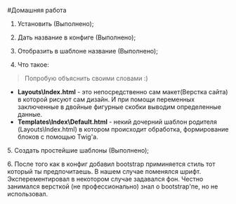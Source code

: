 #Домашняя работа

1. Установить (Выполнено);

2. Дать название в конфиге (Выполнено);

3. Отобразить в шаблоне название (Выполнено);

4. Что такое:

>Попробую объяснить своими словами :)

   *  **Layouts\Index.html** - это непосредственно сам макет(Верстка сайта) в которой рисуют сам дизайн. И при помощи переменных заключенные                            в двойные фигурные скобки выводим определенные данные.
   *  **Templates\Index\Default.html** - некий дочерний шаблон родителя (Layouts\Index.html) в котором происходит обработка, формирование                               блоков с помощью Twig'а.

5\. Создать простейшие шаблоны (Выполнено);

6\. После того как в конфиг добавил bootstrap приминяется стиль тот который ты предпочитаешь. В нашем случае поменялся шрифт.                  Эксперементировал в некотором случае задавался фон. Честно занимался версткой (не профессионально) знал о bootstrap'пе, но не            использовал.  
